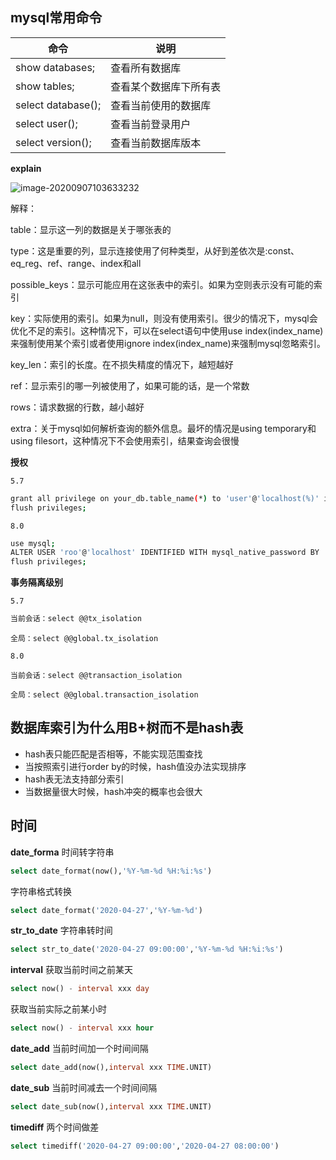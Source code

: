 ## mysql常用命令

| 命令               | 说明                   |
| ------------------ | ---------------------- |
| show databases;    | 查看所有数据库         |
| show tables;       | 查看某个数据库下所有表 |
| select database(); | 查看当前使用的数据库   |
| select user();     | 查看当前登录用户       |
| select version();  | 查看当前数据库版本     |

**explain**

![image-20200907103633232](http://cdn.chenjianyin.com/markdown/image-20200907103633232.png)

解释：

table：显示这一列的数据是关于哪张表的

type：这是重要的列，显示连接使用了何种类型，从好到差依次是:const、eq_reg、ref、range、index和all

possible_keys：显示可能应用在这张表中的索引。如果为空则表示没有可能的索引

key：实际使用的索引。如果为null，则没有使用索引。很少的情况下，mysql会优化不足的索引。这种情况下，可以在select语句中使用use index(index_name)来强制使用某个索引或者使用ignore index(index_name)来强制mysql忽略索引。

key_len：索引的长度。在不损失精度的情况下，越短越好

ref：显示索引的哪一列被使用了，如果可能的话，是一个常数

rows：请求数据的行数，越小越好

extra：关于mysql如何解析查询的额外信息。最坏的情况是using temporary和using filesort，这种情况下不会使用索引，结果查询会很慢



**授权**

`5.7`

```bash
grant all privilege on your_db.table_name(*) to 'user'@'localhost(%)' identified by 'your_password';
flush privileges;
```

`8.0`

```bash
use mysql;
ALTER USER 'roo'@'localhost' IDENTIFIED WITH mysql_native_password BY 'xxx';
flush privileges;
```



**事务隔离级别**

`5.7`

```bash
当前会话：select @@tx_isolation
```

```
全局：select @@global.tx_isolation
```

`8.0`

```
当前会话：select @@transaction_isolation
```

```
全局：select @@global.transaction_isolation
```



## 数据库索引为什么用B+树而不是hash表

+ hash表只能匹配是否相等，不能实现范围查找
+ 当按照索引进行order by的时候，hash值没办法实现排序
+ hash表无法支持部分索引
+ 当数据量很大时候，hash冲突的概率也会很大



## 时间



**date_forma**
时间转字符串

```sql
select date_format(now(),'%Y-%m-%d %H:%i:%s')
```

字符串格式转换

```sql
select date_format('2020-04-27','%Y-%m-%d')
```



**str_to_date**
字符串转时间

```sql
select str_to_date('2020-04-27 09:00:00','%Y-%m-%d %H:%i:%s')
```



**interval**
获取当前时间之前某天

```sql
select now() - interval xxx day
```

获取当前实际之前某小时


```sql
select now() - interval xxx hour
```



**date_add**
当前时间加一个时间间隔

```sql
select date_add(now(),interval xxx TIME.UNIT)
```



**date_sub**
当前时间减去一个时间间隔

```sql
select date_sub(now(),interval xxx TIME.UNIT)
```



**timediff**
两个时间做差

```sql
select timediff('2020-04-27 09:00:00','2020-04-27 08:00:00')
```